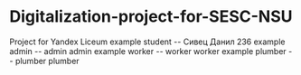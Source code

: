 # Digitalization-project-for-SESC-NSU
Project for Yandex Liceum
example student -- Сивец Данил 236
example admin -- admin admin
example worker -- worker worker
example plumber -- plumber plumber

